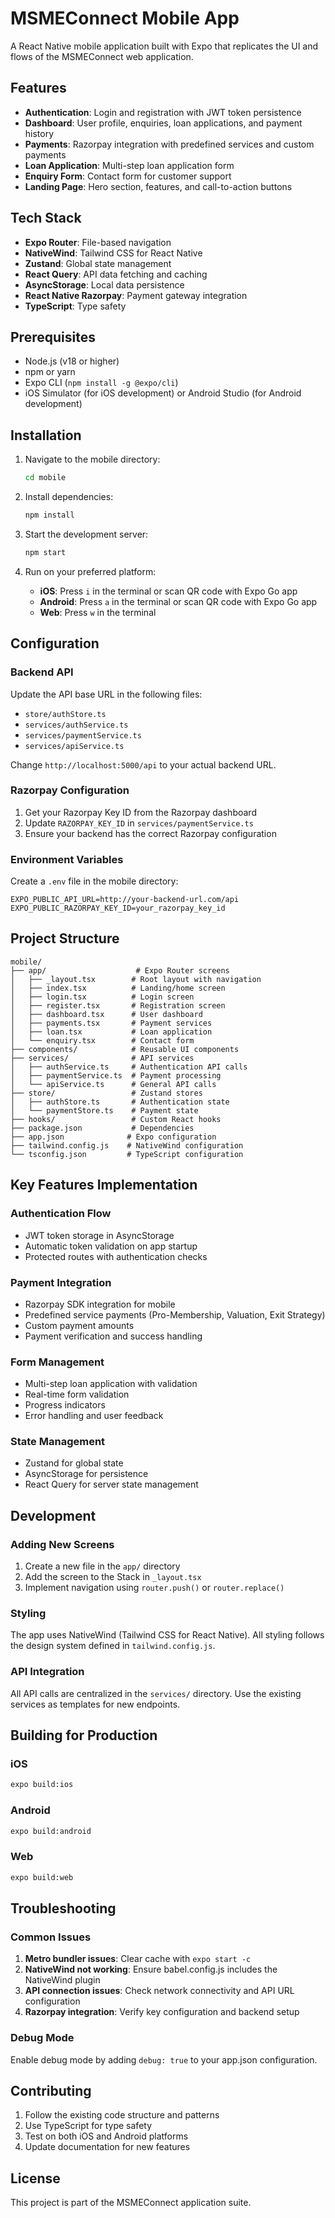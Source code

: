 # MSMEConnect Mobile App

A React Native mobile application built with Expo that replicates the UI and flows of the MSMEConnect web application.

## Features

- **Authentication**: Login and registration with JWT token persistence
- **Dashboard**: User profile, enquiries, loan applications, and payment history
- **Payments**: Razorpay integration with predefined services and custom payments
- **Loan Application**: Multi-step loan application form
- **Enquiry Form**: Contact form for customer support
- **Landing Page**: Hero section, features, and call-to-action buttons

## Tech Stack

- **Expo Router**: File-based navigation
- **NativeWind**: Tailwind CSS for React Native
- **Zustand**: Global state management
- **React Query**: API data fetching and caching
- **AsyncStorage**: Local data persistence
- **React Native Razorpay**: Payment gateway integration
- **TypeScript**: Type safety

## Prerequisites

- Node.js (v18 or higher)
- npm or yarn
- Expo CLI (`npm install -g @expo/cli`)
- iOS Simulator (for iOS development) or Android Studio (for Android development)

## Installation

1. Navigate to the mobile directory:
   ```bash
   cd mobile
   ```

2. Install dependencies:
   ```bash
   npm install
   ```

3. Start the development server:
   ```bash
   npm start
   ```

4. Run on your preferred platform:
   - **iOS**: Press `i` in the terminal or scan QR code with Expo Go app
   - **Android**: Press `a` in the terminal or scan QR code with Expo Go app
   - **Web**: Press `w` in the terminal

## Configuration

### Backend API

Update the API base URL in the following files:
- `store/authStore.ts`
- `services/authService.ts`
- `services/paymentService.ts`
- `services/apiService.ts`

Change `http://localhost:5000/api` to your actual backend URL.

### Razorpay Configuration

1. Get your Razorpay Key ID from the Razorpay dashboard
2. Update `RAZORPAY_KEY_ID` in `services/paymentService.ts`
3. Ensure your backend has the correct Razorpay configuration

### Environment Variables

Create a `.env` file in the mobile directory:
```
EXPO_PUBLIC_API_URL=http://your-backend-url.com/api
EXPO_PUBLIC_RAZORPAY_KEY_ID=your_razorpay_key_id
```

## Project Structure

```
mobile/
├── app/                    # Expo Router screens
│   ├── _layout.tsx        # Root layout with navigation
│   ├── index.tsx          # Landing/home screen
│   ├── login.tsx          # Login screen
│   ├── register.tsx       # Registration screen
│   ├── dashboard.tsx      # User dashboard
│   ├── payments.tsx       # Payment services
│   ├── loan.tsx           # Loan application
│   └── enquiry.tsx        # Contact form
├── components/            # Reusable UI components
├── services/              # API services
│   ├── authService.ts     # Authentication API calls
│   ├── paymentService.ts  # Payment processing
│   └── apiService.ts      # General API calls
├── store/                 # Zustand stores
│   ├── authStore.ts       # Authentication state
│   └── paymentStore.ts    # Payment state
├── hooks/                 # Custom React hooks
├── package.json           # Dependencies
├── app.json              # Expo configuration
├── tailwind.config.js    # NativeWind configuration
└── tsconfig.json         # TypeScript configuration
```

## Key Features Implementation

### Authentication Flow
- JWT token storage in AsyncStorage
- Automatic token validation on app startup
- Protected routes with authentication checks

### Payment Integration
- Razorpay SDK integration for mobile
- Predefined service payments (Pro-Membership, Valuation, Exit Strategy)
- Custom payment amounts
- Payment verification and success handling

### Form Management
- Multi-step loan application with validation
- Real-time form validation
- Progress indicators
- Error handling and user feedback

### State Management
- Zustand for global state
- AsyncStorage for persistence
- React Query for server state management

## Development

### Adding New Screens

1. Create a new file in the `app/` directory
2. Add the screen to the Stack in `_layout.tsx`
3. Implement navigation using `router.push()` or `router.replace()`

### Styling

The app uses NativeWind (Tailwind CSS for React Native). All styling follows the design system defined in `tailwind.config.js`.

### API Integration

All API calls are centralized in the `services/` directory. Use the existing services as templates for new endpoints.

## Building for Production

### iOS
```bash
expo build:ios
```

### Android
```bash
expo build:android
```

### Web
```bash
expo build:web
```

## Troubleshooting

### Common Issues

1. **Metro bundler issues**: Clear cache with `expo start -c`
2. **NativeWind not working**: Ensure babel.config.js includes the NativeWind plugin
3. **API connection issues**: Check network connectivity and API URL configuration
4. **Razorpay integration**: Verify key configuration and backend setup

### Debug Mode

Enable debug mode by adding `debug: true` to your app.json configuration.

## Contributing

1. Follow the existing code structure and patterns
2. Use TypeScript for type safety
3. Test on both iOS and Android platforms
4. Update documentation for new features

## License

This project is part of the MSMEConnect application suite.
